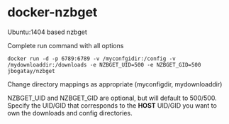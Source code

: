 docker-nzbget
================

Ubuntu:1404 based nzbget

Complete run command with all options

    docker run -d -p 6789:6789 -v /myconfgidir:/config -v /mydownloaddir:/downloads -e NZBGET_UID=500 -e NZBGET_GID=500 jbogatay/nzbget


Change directory mappings as appropriate (myconfigdir, mydownloaddir)

NZBGET_UID and NZBGET_GID are optional, but will default to 500/500.   Specify the UID/GID that corresponds to the **HOST** UID/GID you want to own the downloads and config directories.